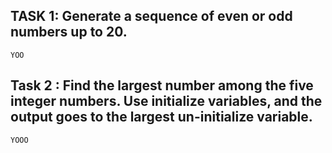 ## TASK 1: Generate a sequence of even or odd numbers up to 20.
```
YOO
```

## Task 2 : Find the largest number among the five integer numbers. Use initialize variables, and the output goes to the largest un-initialize variable.
```
YOOO
```
